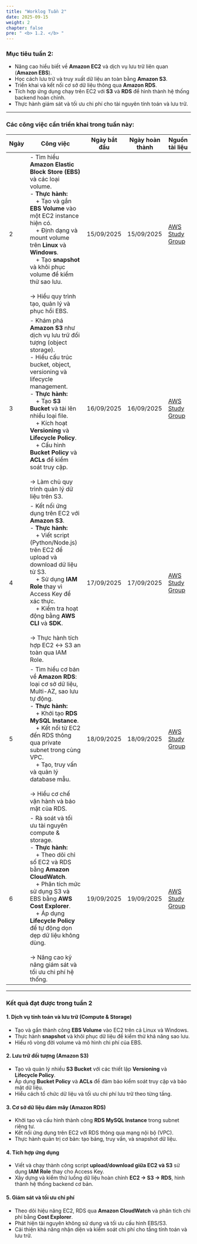 ```yaml
---
title: "Worklog Tuần 2"
date: 2025-09-15
weight: 2
chapter: false
pre: " <b> 1.2. </b> "
---
```


### Mục tiêu tuần 2:

* Nâng cao hiểu biết về **Amazon EC2** và dịch vụ lưu trữ liên quan (**Amazon EBS**).  
* Học cách lưu trữ và truy xuất dữ liệu an toàn bằng **Amazon S3**.  
* Triển khai và kết nối cơ sở dữ liệu thông qua **Amazon RDS**.  
* Tích hợp ứng dụng chạy trên EC2 với **S3** và **RDS** để hình thành hệ thống backend hoàn chỉnh.  
* Thực hành giám sát và tối ưu chi phí cho tài nguyên tính toán và lưu trữ.  

---

### Các công việc cần triển khai trong tuần này:

| Ngày | Công việc | Ngày bắt đầu | Ngày hoàn thành | Nguồn tài liệu |
|------|------------|---------------|------------------|----------------|
| 2 | - Tìm hiểu **Amazon Elastic Block Store (EBS)** và các loại volume.<br>- **Thực hành:**<br>&emsp;+ Tạo và gắn **EBS Volume** vào một EC2 instance hiện có.<br>&emsp;+ Định dạng và mount volume trên **Linux** và **Windows**.<br>&emsp;+ Tạo **snapshot** và khôi phục volume để kiểm thử sao lưu.<br><br>→ Hiểu quy trình tạo, quản lý và phục hồi EBS. | 15/09/2025 | 15/09/2025 | [AWS Study Group](https://000009.awsstudygroup.com/) |
| 3 | - Khám phá **Amazon S3** như dịch vụ lưu trữ đối tượng (object storage).<br>- Hiểu cấu trúc bucket, object, versioning và lifecycle management.<br>- **Thực hành:**<br>&emsp;+ Tạo **S3 Bucket** và tải lên nhiều loại file.<br>&emsp;+ Kích hoạt **Versioning** và **Lifecycle Policy**.<br>&emsp;+ Cấu hình **Bucket Policy** và **ACLs** để kiểm soát truy cập.<br><br>→ Làm chủ quy trình quản lý dữ liệu trên S3. | 16/09/2025 | 16/09/2025 | [AWS Study Group](https://000010.awsstudygroup.com/) |
| 4 | - Kết nối ứng dụng trên EC2 với **Amazon S3**.<br>- **Thực hành:**<br>&emsp;+ Viết script (Python/Node.js) trên EC2 để upload và download dữ liệu từ S3.<br>&emsp;+ Sử dụng **IAM Role** thay vì Access Key để xác thực.<br>&emsp;+ Kiểm tra hoạt động bằng **AWS CLI** và **SDK**.<br><br>→ Thực hành tích hợp EC2 ↔ S3 an toàn qua IAM Role. | 17/09/2025 | 17/09/2025 | [AWS Study Group](https://000011.awsstudygroup.com/) |
| 5 | - Tìm hiểu cơ bản về **Amazon RDS**: loại cơ sở dữ liệu, Multi-AZ, sao lưu tự động.<br>- **Thực hành:**<br>&emsp;+ Khởi tạo **RDS MySQL Instance**.<br>&emsp;+ Kết nối từ EC2 đến RDS thông qua private subnet trong cùng VPC.<br>&emsp;+ Tạo, truy vấn và quản lý database mẫu.<br><br>→ Hiểu cơ chế vận hành và bảo mật của RDS. | 18/09/2025 | 18/09/2025 | [AWS Study Group](https://000012.awsstudygroup.com/) |
| 6 | - Rà soát và tối ưu tài nguyên compute & storage.<br>- **Thực hành:**<br>&emsp;+ Theo dõi chỉ số EC2 và RDS bằng **Amazon CloudWatch**.<br>&emsp;+ Phân tích mức sử dụng S3 và EBS bằng **AWS Cost Explorer**.<br>&emsp;+ Áp dụng **Lifecycle Policy** để tự động dọn dẹp dữ liệu không dùng.<br><br>→ Nâng cao kỹ năng giám sát và tối ưu chi phí hệ thống. | 19/09/2025 | 19/09/2025 | [AWS Study Group](https://000013.awsstudygroup.com/) |

---

### Kết quả đạt được trong tuần 2

#### 1. Dịch vụ tính toán và lưu trữ (Compute & Storage)
- Tạo và gắn thành công **EBS Volume** vào EC2 trên cả Linux và Windows.  
- Thực hành **snapshot** và khôi phục dữ liệu để kiểm thử khả năng sao lưu.  
- Hiểu rõ vòng đời volume và mô hình chi phí của EBS.  

#### 2. Lưu trữ đối tượng (Amazon S3)
- Tạo và quản lý nhiều **S3 Bucket** với các thiết lập **Versioning** và **Lifecycle Policy**.  
- Áp dụng **Bucket Policy** và **ACLs** để đảm bảo kiểm soát truy cập và bảo mật dữ liệu.  
- Hiểu cách tổ chức dữ liệu và tối ưu chi phí lưu trữ theo từng tầng.  

#### 3. Cơ sở dữ liệu đám mây (Amazon RDS)
- Khởi tạo và cấu hình thành công **RDS MySQL Instance** trong subnet riêng tư.  
- Kết nối ứng dụng trên EC2 với RDS thông qua mạng nội bộ (VPC).  
- Thực hành quản trị cơ bản: tạo bảng, truy vấn, và snapshot dữ liệu.  

#### 4. Tích hợp ứng dụng
- Viết và chạy thành công script **upload/download giữa EC2 và S3** sử dụng **IAM Role** thay cho Access Key.  
- Xây dựng và kiểm thử luồng dữ liệu hoàn chỉnh **EC2 → S3 → RDS**, hình thành hệ thống backend cơ bản.  

#### 5. Giám sát và tối ưu chi phí
- Theo dõi hiệu năng EC2, RDS qua **Amazon CloudWatch** và phân tích chi phí bằng **Cost Explorer**.  
- Phát hiện tài nguyên không sử dụng và tối ưu cấu hình EBS/S3.  
- Cải thiện khả năng nhận diện và kiểm soát chi phí cho tầng tính toán và lưu trữ.  
